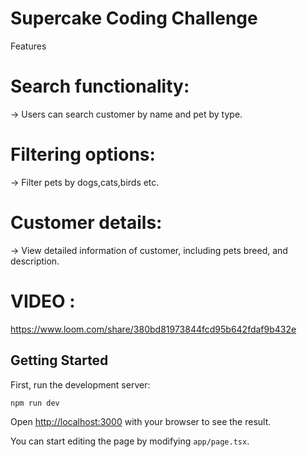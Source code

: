 # Supercake Coding Challenge

Features

# Search functionality:

-> Users can search customer by name and pet by type.

# Filtering options:

-> Filter pets by dogs,cats,birds etc.

# Customer details:

-> View detailed information of customer, including pets breed, and description.

# VIDEO :

https://www.loom.com/share/380bd81973844fcd95b642fdaf9b432e

## Getting Started

First, run the development server:

```bash
npm run dev
```

Open [http://localhost:3000](http://localhost:3000) with your browser to see the result.

You can start editing the page by modifying `app/page.tsx`.
